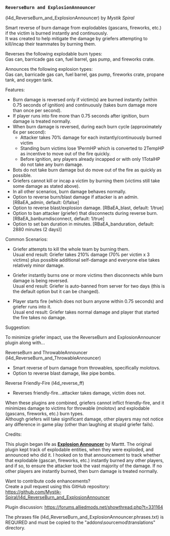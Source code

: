 ### `ReverseBurn and ExplosionAnnouncer`
(l4d_ReverseBurn_and_ExplosionAnnouncer) by *_Mystik Spiral_*  

Smart reverse of burn damage from explodables (gascans, fireworks, etc.) if the victim is burned instantly and continuously.  
It was created to help mitigate the damage by griefers attempting to kill/incap their teammates by burning them.  
  
Reverses the following explodable burn types:  
Gas can, barricade gas can, fuel barrel, gas pump, and fireworks crate.  
  
Announces the following explosion types:  
Gas can, barricade gas can, fuel barrel, gas pump, fireworks crate, propane tank, and oxygen tank.  
  
  
Features:  
  
- Burn damage is reversed only if victim(s) are burned instantly (within 0.75 seconds of ignition) and continuously (takes burn damage more than once per second).  
- If player runs into fire more than 0.75 seconds after ignition, burn damage is treated normally.  
- When burn damage is reversed, during each burn cycle (approximately 6x per second):  
	* Attacker takes 70% damage for each instantly/continuously burned victim  
	* Standing burn victims lose 1PermHP which is converted to 2TempHP as incentive to move out of the fire quickly.  
	* Before ignition, any players already incapped or with only 1TotalHP do not take any burn damage.  
- Bots do not take burn damage but do move out of the fire as quickly as possible.  
- Griefers cannot kill or incap a victim by burning them (victims still take some damage as stated above).  
- In all other scenarios, burn damage behaves normally.  
- Option to reverse burn/blast damage if attacker is an admin. [RBaEA_admin, default: 0/false]  
- Option to reverse blast/explosion damage. [RBaEA_blast, default: 1/true]  
- Option to ban attacker (griefer) that disconnects during reverse burn. [RBaEA_banburndisconnect, default: 1/true]  
- Option to set ban duration in minutes. [RBaEA_banduration, default: 2880 minutes (2 days)]  
  
  
Common Scenarios:  
  
- Griefer attempts to kill the whole team by burning them.  
Usual end result: Griefer takes 210% damage (70% per victim x 3 victims) plus possible additional self-damage and everyone else takes relatively minor damage.  
  
- Griefer instantly burns one or more victims then disconnects while burn damage is being reversed.  
Usual end result: Griefer is auto-banned from server for two days (this is the default option but it can be changed).  
  
- Player starts fire (which does not burn anyone within 0.75 seconds) and griefer runs into it.  
Usual end result: Griefer takes normal damage and player that started the fire takes no damage.  
  
  
Suggestion:  
  
To minimize griefer impact, use the ReverseBurn and ExplosionAnnouncer plugin along with...  
  
ReverseBurn and ThrowableAnnouncer (l4d_ReverseBurn_and_ThrowableAnnouncer)  
- Smart reverse of burn damage from throwables, specifically molotovs.  
- Option to reverse blast damage, like pipe bombs.  
  
Reverse Friendly-Fire (l4d_reverse_ff)  
- Reverses friendly-fire...attacker takes damage, victim does not.  
  
When these plugins are combined, griefers cannot inflict friendly-fire, and it minimizes damage to victims for throwable (molotov) and explodable (gascans, fireworks, etc.) burn types.  
Although griefers will take significant damage, other players may not notice any difference in game play (other than laughing at stupid griefer fails).  
  
  
Credits:  

This plugin began life as **[Explosion Announcer](https://forums.alliedmods.net/showthread.php?t=328006)** by Marttt.  The original plugin kept track of explodable entities, when they were exploded, and announced who did it. I hooked on to that announcement to track whether that explodable (gascan, fireworks, etc.) instantly burned any other players, and if so, to ensure the attacker took the vast majority of the damage. If no other players are instantly burned, then burn damage is treated normally.  


Want to contribute code enhancements?  
Create a pull request using this GitHub repository:  
https://github.com/Mystik-Spiral/l4d_ReverseBurn_and_ExplosionAnnouncer  

Plugin discussion: https://forums.alliedmods.net/showthread.php?t=331164  

The phrases file (l4d_ReverseBurn_and_ExplosionAnnouncer.phrases.txt) is REQUIRED and must be copied to the "addons\sourcemod\translations" directory.
